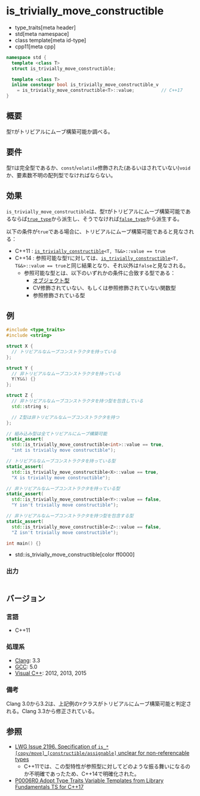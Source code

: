 # is_trivially_move_constructible
* type_traits[meta header]
* std[meta namespace]
* class template[meta id-type]
* cpp11[meta cpp]

```cpp
namespace std {
  template <class T>
  struct is_trivially_move_constructible;

  template <class T>
  inline constexpr bool is_trivially_move_constructible_v
    = is_trivially_move_constructible<T>::value;          // C++17
}
```

## 概要
型`T`がトリビアルにムーブ構築可能か調べる。


## 要件
型`T`は完全型であるか、`const`/`volatile`修飾された(あるいはされていない)`void`か、要素数不明の配列型でなければならない。


## 効果
`is_trivially_move_constructible`は、型`T`がトリビアルにムーブ構築可能であるならば[`true_type`](true_type.md)から派生し、そうでなければ[`false_type`](false_type.md)から派生する。

以下の条件が`true`である場合に、トリビアルにムーブ構築可能であると見なされる：

- C++11 : [`is_trivially_constructible`](is_trivially_constructible.md)`<T, T&&>::value == true`
- C++14 : 参照可能な型`T`に対しては、[`is_trivially_constructible`](is_trivially_constructible.md)`<T, T&&>::value == true`と同じ結果となり、それ以外は`false`と見なされる。
    - 参照可能な型とは、以下のいずれかの条件に合致する型である：
        - [オブジェクト型](is_object.md)
        - CV修飾されていない、もしくは参照修飾されていない関数型
        - 参照修飾されている型


## 例
```cpp example
#include <type_traits>
#include <string>

struct X {
  // トリビアルなムーブコンストラクタを持っている
};

struct Y {
  // 非トリビアルなムーブコンストラクタを持っている
  Y(Y&&) {}
};

struct Z {
  // 非トリビアルなムーブコンストラクタを持つ型を包含している
  std::string s;

  // Z型は非トリビアルなムーブコンストラクタを持つ
};

// 組み込み型は全てトリビアルにムーブ構築可能
static_assert(
  std::is_trivially_move_constructible<int>::value == true,
  "int is trivially move constructible");

// トリビアルなムーブコンストラクタを持っている型
static_assert(
  std::is_trivially_move_constructible<X>::value == true,
  "X is trivially move constructible");

// 非トリビアルなムーブコンストラクタを持っている型
static_assert(
  std::is_trivially_move_constructible<Y>::value == false,
  "Y isn't trivially move constructible");

// 非トリビアルなムーブコンストラクタを持つ型を包含する型
static_assert(
  std::is_trivially_move_constructible<Z>::value == false,
  "Z isn't trivially move constructible");

int main() {}
```
* std::is_trivially_move_constructible[color ff0000]

### 出力
```
```

## バージョン
### 言語
- C++11

### 処理系
- [Clang](/implementation.md#clang): 3.3
- [GCC](/implementation.md#gcc): 5.0
- [Visual C++](/implementation.md#visual_cpp): 2012, 2013, 2015

### 備考
Clang 3.0から3.2は、上記例の`Y`クラスがトリビアルにムーブ構築可能と判定される。Clang 3.3から修正されている。


## 参照
- [LWG Issue 2196. Specification of `is_*[copy/move]_[constructible/assignable]` unclear for non-referencable types](http://www.open-std.org/jtc1/sc22/wg21/docs/lwg-defects.html#2196)
    - C++11では、この型特性が参照型に対してどのような振る舞いになるのか不明確であったため、C++14で明確化された。
- [P0006R0 Adopt Type Traits Variable Templates from Library Fundamentals TS for C++17](http://www.open-std.org/jtc1/sc22/wg21/docs/papers/2015/p0006r0.html)
